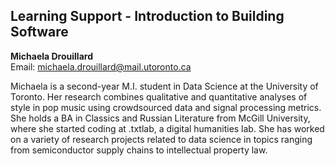 ## Learning Support - Introduction to Building Software

**Michaela Drouillard**  
Email: michaela.drouillard@mail.utoronto.ca

Michaela is a second-year M.I. student in Data Science at the University of Toronto. Her research combines qualitative and quantitative analyses of style in pop music using crowdsourced data and signal processing metrics. She holds a BA in Classics and Russian Literature from McGill University, where she started coding at .txtlab, a digital humanities lab. She has worked on a variety of research projects related to data science in topics ranging from semiconductor supply chains to intellectual property law.